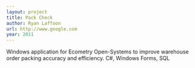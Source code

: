 ```yaml
---
layout: project
title: Pack Check
author: Ryan Laffoon
url: http://www.google.com
year: 2011
---
```

Windows application for Ecometry Open-Systems to improve warehouse order packing accuracy and efficiency.
C#, Windows Forms, SQL

